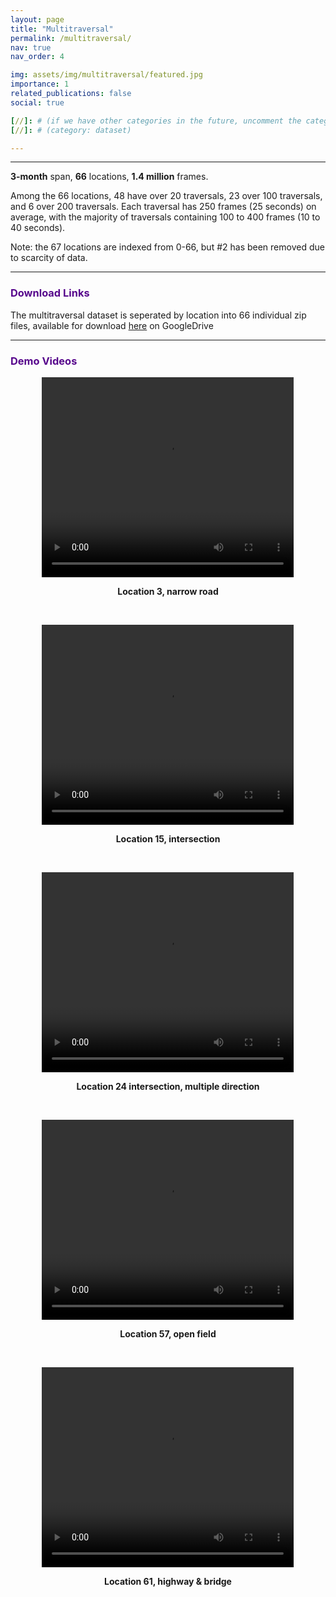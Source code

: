 ```yaml
---
layout: page
title: "Multitraversal"
permalink: /multitraversal/
nav: true
nav_order: 4

img: assets/img/multitraversal/featured.jpg
importance: 1
related_publications: false
social: true

[//]: # (if we have other categories in the future, uncomment the category bellow. Change "enable_project_categories" to true in config.yml as well)
[//]: # (category: dataset)

---
```


---
**3-month** span, **66** locations, **1.4 million** frames.

Among the 66 locations, 48 have over 20 traversals, 23 over 100 traversals, and 6 over 200 traversals. 
Each traversal has 250 frames (25 seconds) on average, with the majority of traversals containing 100 to 400 frames (10 to 40 seconds).

Note: the 67 locations are indexed from 0-66, but #2 has been removed due to scarcity of data.

---

### <span style="font-weight: bold; color:#57068c">Download Links</span>

The multitraversal dataset is seperated by location into 66 individual zip files, available for download [here](https://drive.google.com/drive/folders/10aA0mcsXqNKnt1Mr8jYex8C_zzHng3Ia?usp=sharing) on GoogleDrive

---

### <span style="font-weight: bold; color:#57068c">Demo Videos</span>
<p style="text-align: center;">
    <video width="80%" height="320" preload="auto" controls>
      <source src="/MARS/assets/img/multitraversal/videos/3.mp4" type="video/webm">
    </video>
</p>

<p style="text-align: center;">
    <span style="font-weight: bold;">Location 3, narrow road</span>
</p>
<br/>

<p style="text-align: center;">
    <video width="80%" height="320" preload="auto" controls>
      <source src="/MARS/assets/img/multitraversal/videos/15.mp4" type="video/webm">
    </video>
</p>

<p style="text-align: center;">
    <span style="font-weight: bold;">Location 15, intersection</span>
</p>
<br/>

<p style="text-align: center;">
    <video width="80%" height="320" preload="auto" controls>
      <source src="/MARS/assets/img/multitraversal/videos/24.mp4" type="video/webm">
    </video>
</p>

<p style="text-align: center;">
    <span style="font-weight: bold;">Location 24 intersection, multiple direction</span>
</p>
<br/>

<p style="text-align: center;">
    <video width="80%" height="320" preload="auto" controls>
      <source src="/MARS/assets/img/multitraversal/videos/57.mp4" type="video/webm">
    </video>
</p>

<p style="text-align: center;">
    <span style="font-weight: bold;">Location 57,  open field</span>
</p>
<br/>

<p style="text-align: center;">
    <video width="80%" height="320" preload="auto" controls>
      <source src="/MARS/assets/img/multitraversal/videos/61.mp4" type="video/webm">
    </video>
</p>

<p style="text-align: center;">
    <span style="font-weight: bold;">Location 61, highway & bridge</span>
</p>
<br/>
